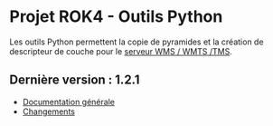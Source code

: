 # Projet ROK4 - Outils Python

Les outils Python permettent la copie de pyramides et la création de descripteur de couche pour le [serveur WMS / WMTS /TMS](https://rok4.github.io/server).

## Dernière version : 1.2.1

* [Documentation générale](versions/1.2.1/README.md)
* [Changements](versions/1.2.1/CHANGELOG.md)
